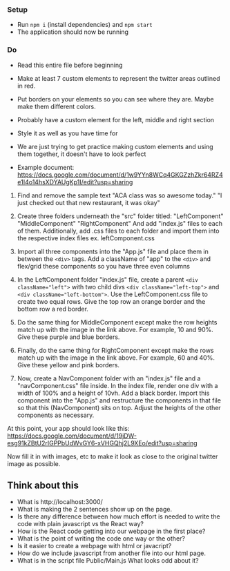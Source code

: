 
### Setup
* Run `npm i` (install dependencies) and `npm start`
* The application should now be running

### Do
* Read this entire file before beginning

* Make at least 7 custom elements to represent the twitter areas outlined in red.
* Put borders on your elements so you can see where they are. Maybe make them different colors.
* Probably have a custom element for the left, middle and right section
* Style it as well as you have time for
* We are just trying to get practice making custom elements and using them together, it doesn't have to look perfect

* Example document: 
https://docs.google.com/document/d/1w9YYn8WCq4GKGZzhZkr64RZ4e1I4o14hsXDYAUgKp1I/edit?usp=sharing

1. Find and remove the sample text
  "ACA class was so awesome today."
  "I just checked out that new restaurant, it was okay"

2. Create three folders underneath the "src" folder titled:
  "LeftComponent"
  "MiddleComponent"
  "RightComponent"
  And add "index.js" files to each of them. 
  Additionally, add <component-name>.css files to each folder and import them into the respective index files
  ex. leftComponent.css

3. Import all three components into the "App.js" file and place them in between the `<div>` tags. Add a className
  of "app" to the `<div>` and flex/grid these components so you have three even columns

4. In the LeftComponent folder "index.js" file, create a parent `<div className="left">` with two child divs
  `<div className="left-top">` and `<div className="left-bottom">`. Use the LeftComponent.css file to create 
  two equal rows. Give the top row an orange border and the bottom row a red border.



5. Do the same thing for MiddleComponent except make the row heights match up with the image in the link above.
  For example, 10 and 90%. Give these purple and blue borders.




6. Finally, do the same thing for RightComponent except make the rows match up with the image in the link above.
  For example, 60 and 40%. Give these yellow and pink borders.

7. Now, create a NavComponent folder with an "index.js" file and a "navComponent.css" file inside. In the index file,
  render one div with a width of 100% and a height of 10vh. Add a black border. Import this component into the "App.js" and restructure 
  the components in that file so that this (NavComponent) sits on top. Adjust the heights of the other components as 
  necessary.

At this point, your app should look like this:
https://docs.google.com/document/d/19jDW-esg91kZBtU2rIGPPbUdWvGY6-xVHGQhj2L9XEo/edit?usp=sharing

Now fill it in with images, etc to make it look as close to the original twitter image as possible.

## Think about this
* What is http://localhost:3000/
* What is making the 2 sentences show up on the page.
* Is there any difference between how much effort is needed to write the code with plain javascript vs the React way?
* How is the React code getting into our webpage in the first place?
* What is the point of writing the code one way or the other?
* Is it easier to create a webpage with html or javacript?
* How do we include javascript from another file into our html page.
* What is in the script file Public/Main.js What looks odd about it?
